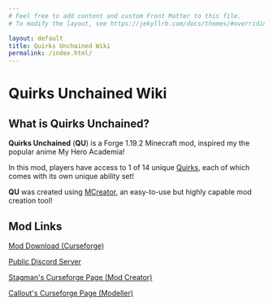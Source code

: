 ```yaml
---
# Feel free to add content and custom Front Matter to this file.
# To modify the layout, see https://jekyllrb.com/docs/themes/#overriding-theme-defaults

layout: default
title: Quirks Unchained Wiki
permalink: /index.html/
---
```


# Quirks Unchained Wiki

## What is Quirks Unchained?
**Quirks Unchained** (**QU**) is a Forge 1.19.2 Minecraft mod, inspired my the popular anime My Hero Academia!

In this mod, players have access to 1 of 14 unique [Quirks](./quirks), each of which comes with its own unique ability set!

**QU** was created using [MCreator](https://mcreator.net), an easy-to-use but highly capable mod creation tool!

## Mod Links
[Mod Download (Curseforge)](https://www.curseforge.com/minecraft/mc-mods/quirksunchained)

[Public Discord Server](https://discord.gg/5Kjepm9uTn)

[Stagman's Curseforge Page (Mod Creator)](https://curseforge.com/members/Stagman/projects)

[Callout's Curseforge Page (Modeller)](https://curseforge.com/members/callout662/projects)


